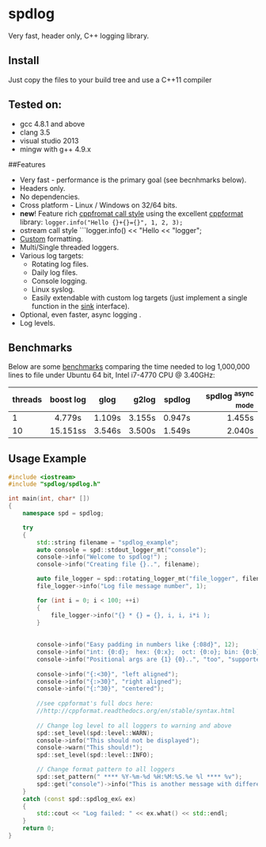 # spdlog

Very fast, header only, C++ logging library.


## Install
Just copy the files to your build tree and use a C++11 compiler


## Tested on:
* gcc 4.8.1 and above
* clang 3.5
* visual studio 2013
* mingw with g++ 4.9.x

##Features
* Very fast - performance is the primary goal (see becnhmarks below).
* Headers only.
* No dependencies.
* Cross platform - Linux / Windows on 32/64 bits.
* **new**! Feature rich [cppfromat call style](http://cppformat.readthedocs.org/en/stable/syntax.html) using the excellent [cppformat](http://cppformat.github.io/) library:
```logger.info("Hello {}+{}={}", 1, 2, 3);```
* ostream call style ```logger.info() << "Hello << "logger";
* [Custom](https://github.com/gabime/spdlog/wiki/Custom-formatting) formatting.
* Multi/Single threaded loggers.
* Various log targets:
    * Rotating log files.
    * Daily log files.
    * Console logging.
    * Linux syslog.
    * Easily extendable with custom log targets  (just implement a single function in the [sink](include/spdlog/sinks/sink.h) interface).
* Optional, even faster, async logging .
* Log levels.




## Benchmarks

Below are some [benchmarks](bench) comparing the time needed to log 1,000,000 lines to file under Ubuntu 64 bit, Intel i7-4770 CPU @ 3.40GHz:

|threads|boost log|glog|g2log|spdlog|spdlog <sup>async mode</sup>|
|-------|:-------:|:-----:|------:|------:|------:|
|1|4.779s|1.109s|3.155s|0.947s|1.455s
|10|15.151ss|3.546s|3.500s|1.549s|2.040s|




## Usage Example
```c++
#include <iostream>
#include "spdlog/spdlog.h"

int main(int, char* [])
{
    namespace spd = spdlog;

    try
    {
        std::string filename = "spdlog_example";
        auto console = spd::stdout_logger_mt("console");
        console->info("Welcome to spdlog!") ;
        console->info("Creating file {}..", filename);

        auto file_logger = spd::rotating_logger_mt("file_logger", filename, 1024 * 1024 * 5, 3);
        file_logger->info("Log file message number", 1);

        for (int i = 0; i < 100; ++i)
        {
            file_logger->info("{} * {} = {}, i, i, i*i );
        }
        
        
        console->info("Easy padding in numbers like {:08d}", 12);
        console->info("int: {0:d};  hex: {0:x};  oct: {0:o}; bin: {0:b}", 42);
        console->info("Positional args are {1} {0}..", "too", "supported): 
        
        console->info("{:<30}", "left aligned");
        console->info("{:>30}", "right aligned");
        console->info("{:^30}", "centered");
        
        //see cppformat's full docs here:
        //http://cppformat.readthedocs.org/en/stable/syntax.html
        
        // Change log level to all loggers to warning and above
        spd::set_level(spd::level::WARN);
        console->info("This should not be displayed");
        console->warn("This should!");
        spd::set_level(spd::level::INFO);

        // Change format pattern to all loggers
        spd::set_pattern(" **** %Y-%m-%d %H:%M:%S.%e %l **** %v");
        spd::get("console")->info("This is another message with different format");
    }
    catch (const spd::spdlog_ex& ex)
    {
        std::cout << "Log failed: " << ex.what() << std::endl;
    }
    return 0;
}
```
